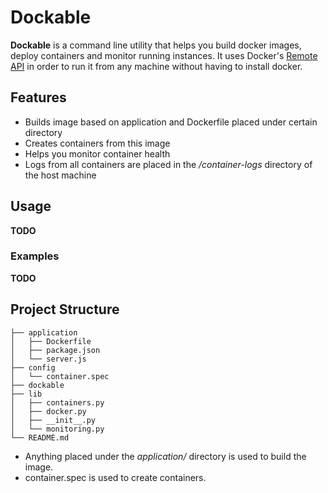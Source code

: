 # Dockable #

**Dockable** is a command line utility that helps you build docker images, deploy containers and monitor running instances. It uses Docker's [Remote API](https://docs.docker.com/engine/reference/api/docker_remote_api/) in order to run it from any machine without having to install docker.

## Features ##

- Builds image based on application and Dockerfile placed under certain directory
- Creates containers from this image
- Helps you monitor container health
- Logs from all containers are placed in the */container-logs* directory of the host machine

## Usage ##

**TODO**

### Examples ###

**TODO**

## Project Structure ##
~~~~
├── application  
│   ├── Dockerfile  
│   ├── package.json  
│   └── server.js  
├── config  
│   └── container.spec  
├── dockable  
├── lib  
│   ├── containers.py  
│   ├── docker.py  
│   ├── __init__.py  
│   └── monitoring.py  
└── README.md  
~~~~

- Anything placed under the *application/* directory is used to build the image.
- container.spec is used to create containers.
